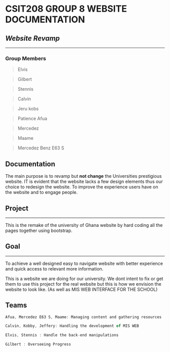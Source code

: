 # CSIT208 GROUP 8 WEBSITE DOCUMENTATION 
## _Website Revamp_
___

### Group Members


>Elvis

>Gilbert

>Stennis

>Calvin 

>Jeru kobs

>Patience Afua

>Mercedez

>Maame

>Mercedez Benz E63 S



## Documentation
The main purpose is to revamp but __not change__ the Universities prestigious website.
IT is evident that the website lacks a few design elements thus our choice to redesign the website. To improve
the experience users have on the website and to engage people.

## Project
---
This is the remake of the university of Ghana website by hard coding all the pages together using bootstrap. 

## Goal
---
To achieve a well designed easy to navigate website with better experience and quick access to relevant more information.

This is a website we are doing for our university. We dont intent to fix or get them to use this project for the real website but this is how we envision the website to look like. (As well as MIS WEB INTERFACE FOR THE SCHOOL)




## Teams 
```javascript
Afua, Mercedez E63 S, Maame: Managing content and gathering resources
```

```javascript
Calvin, Kobby, Jeffery: Handling the development of MIS WEB
```


```javascript
Elvis, Stennis : Handle the back-end manipulations
```

```javascript
Gilbert : Overseeing Progress
```





